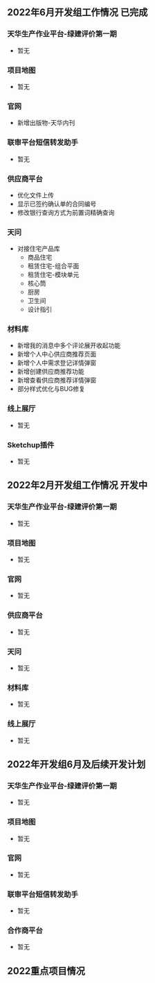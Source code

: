 ## 2022年6月开发组工作情况 已完成

### 天华生产作业平台-绿建评价第一期

- 暂无

### 项目地图

- 暂无

### 官网

- 新增出版物-天华内刊

### 联审平台短信转发助手

- 暂无

### 供应商平台

- 优化文件上传
- 显示已签约确认单的合同编号
- 修改银行查询方式为前置词精确查询

### 天问

- 对接住宅产品库
  - 商品住宅
  - 租赁住宅-组合平面
  - 租赁住宅-模块单元
  - 核心筒
  - 厨房
  - 卫生间
  - 设计指引

### 材料库

- 新增我的消息中多个评论展开收起功能
- 新增个人中心供应商推荐页面
- 新增个人中需求登记详情弹窗
- 新增创建供应商推荐功能
- 新增查看供应商推荐详情弹窗
- 部分样式优化与BUG修复

### 线上展厅

- 暂无

### Sketchup插件

- 暂无

## 2022年2月开发组工作情况 开发中

### 天华生产作业平台-绿建评价第一期

- 暂无

### 项目地图

- 暂无

### 官网

- 暂无

### 供应商平台

- 暂无

### 天问

- 暂无

### 材料库

- 暂无

### 线上展厅

- 暂无

## 2022年开发组6月及后续开发计划

### 天华生产作业平台-绿建评价第一期

- 暂无

### 项目地图

- 暂无

### 官网

- 暂无

### 联审平台短信转发助手

- 暂无

### 合作商平台

- 暂无

## 2022重点项目情况
